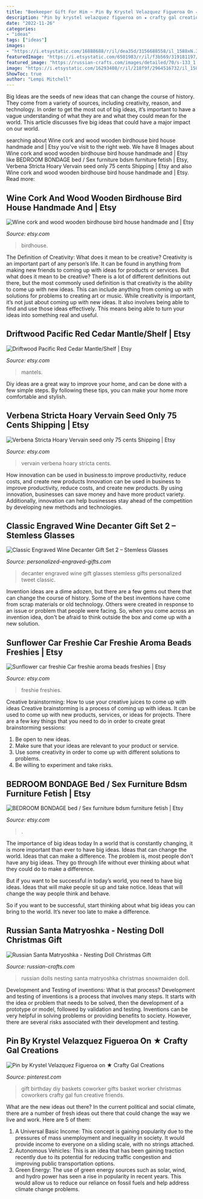 ```yaml
---
title: "Beekeeper Gift For Him ~ Pin By Krystel Velazquez Figueroa On ★ Crafty Gal Creations"
description: "Pin by krystel velazquez figueroa on ★ crafty gal creations"
date: "2022-11-26"
categories:
- "ideas"
tags: ["ideas"]
images:
- "https://i.etsystatic.com/16888688/r/il/dea35d/3156688558/il_1588xN.3156688558_kyi9.jpg"
featuredImage: "https://i.etsystatic.com/6501983/r/il/f3b569/319181197/il_794xN.319181197.jpg"
featured_image: "https://russian-crafts.com/images/detailed/70/s-133_1.jpg"
image: "https://i.etsystatic.com/16293408/r/il/218f9f/2964516732/il_1588xN.2964516732_bvdx.jpg"
ShowToc: true
author: "Lempi Mitchell"
---
```



Big Ideas are the seeds of new ideas that can change the course of history. They come from a variety of sources, including creativity, reason, and technology. In order to get the most out of big ideas, it’s important to have a vague understanding of what they are and what they could mean for the world. This article discusses five big ideas that could have a major impact on our world.

	

		
searching about Wine cork and wood wooden birdhouse bird house handmade and | Etsy you've visit to the right web. We have 8 Images about Wine cork and wood wooden birdhouse bird house handmade and | Etsy like BEDROOM BONDAGE bed / Sex furniture bdsm furniture fetish | Etsy, Verbena Stricta Hoary Vervain seed only 75 cents Shipping | Etsy and also Wine cork and wood wooden birdhouse bird house handmade and | Etsy. Read more:
		
    
## Wine Cork And Wood Wooden Birdhouse Bird House Handmade And | Etsy

<img loading=lazy src="https://i.etsystatic.com/6530848/r/il/bbb517/3140094503/il_1588xN.3140094503_f6o4.jpg" onerror="this.onerror=null;this.src='https://tse3.mm.bing.net/th?id=OIP.2Z3c69YXzBcMLUHgdShaxgHaKr&amp;pid=15.1';" alt="Wine cork and wood wooden birdhouse bird house handmade and | Etsy">

_Source: etsy.com_

>birdhouse. 

	

The Definition of Creativity: What does it mean to be creative?
Creativity is an important part of any person’s life. It can be found in anything from making new friends to coming up with ideas for products or services. But what does it mean to be creative? There is a lot of different definitions out there, but the most commonly used definition is that creativity is the ability to come up with new ideas. This can include anything from coming up with solutions for problems to creating art or music. While creativity is important, it’s not just about coming up with new ideas. It also involves being able to find and use those ideas effectively. This means being able to turn your ideas into something real and useful.

    
## Driftwood Pacific Red Cedar Mantle/Shelf | Etsy

<img loading=lazy src="https://i.etsystatic.com/6501983/r/il/f3b569/319181197/il_794xN.319181197.jpg" onerror="this.onerror=null;this.src='https://tse2.mm.bing.net/th?id=OIP.9x-WL_2FanJnLD2dR51O6wHaJ4&amp;pid=15.1';" alt="Driftwood Pacific Red Cedar Mantle/Shelf | Etsy">

_Source: etsy.com_

>mantels. 

	

Diy ideas are a great way to improve your home, and can be done with a few simple steps. By following these tips, you can make your home more comfortable and stylish.

    
## Verbena Stricta Hoary Vervain Seed Only 75 Cents Shipping | Etsy

<img loading=lazy src="https://i.etsystatic.com/12426062/r/il/74b712/2525465608/il_1588xN.2525465608_ctbx.jpg" onerror="this.onerror=null;this.src='https://tse3.mm.bing.net/th?id=OIP.lK5xRRaKoVlUG3vuBPvvdgHaLL&amp;pid=15.1';" alt="Verbena Stricta Hoary Vervain seed only 75 cents Shipping | Etsy">

_Source: etsy.com_

>vervain verbena hoary stricta cents. 

	

How innovation can be used in business:to improve productivity, reduce costs, and create new products
Innovation can be used in business to improve productivity, reduce costs, and create new products. By using innovation, businesses can save money and have more product variety. Additionally, innovation can help businesses stay ahead of the competition by developing new methods and technologies.

    
## Classic Engraved Wine Decanter Gift Set 2 – Stemless Glasses

<img loading=lazy src="https://www.personalized-engraved-gifts.com/content/images/product_large/engraved_essence_Decanter_Set_2Glasses_large.jpg" onerror="this.onerror=null;this.src='https://tse4.mm.bing.net/th?id=OIP.aBlUMrfbYI7IeUAXfevNrAHaF7&amp;pid=15.1';" alt="Classic Engraved Wine Decanter Gift Set 2 – Stemless Glasses">

_Source: personalized-engraved-gifts.com_

>decanter engraved wine gift glasses stemless gifts personalized tweet classic. 

	

Invention ideas are a dime adozen, but there are a few gems out there that can change the course of history. Some of the best inventions have come from scrap materials or old technology. Others were created in response to an issue or problem that people were facing. So, when you come across an invention idea, don't be afraid to think outside the box and come up with a new solution.

    
## Sunflower Car Freshie Car Freshie Aroma Beads Freshies | Etsy

<img loading=lazy src="https://i.etsystatic.com/16888688/r/il/dea35d/3156688558/il_1588xN.3156688558_kyi9.jpg" onerror="this.onerror=null;this.src='https://tse3.mm.bing.net/th?id=OIP.uffcadSdK5n1ShL3hpR5fQHaJ3&amp;pid=15.1';" alt="Sunflower car freshie Car freshie aroma beads freshies | Etsy">

_Source: etsy.com_

>freshie freshies. 

	

Creative brainstorming: How to use your creative juices to come up with ideas
Creative brainstorming is a process of coming up with ideas. It can be used to come up with new products, services, or ideas for projects. There are a few key things that you need to do in order to create great brainstorming sessions:
1. Be open to new ideas.
2. Make sure that your ideas are relevant to your product or service.
3. Use some creativity in order to come up with different solutions to problems.
4. Be willing to experiment and take risks.

    
## BEDROOM BONDAGE Bed / Sex Furniture Bdsm Furniture Fetish | Etsy

<img loading=lazy src="https://i.etsystatic.com/16293408/r/il/218f9f/2964516732/il_1588xN.2964516732_bvdx.jpg" onerror="this.onerror=null;this.src='https://tse4.mm.bing.net/th?id=OIP.1jUvE1aU13HoajBcXd_ZJwHaJ3&amp;pid=15.1';" alt="BEDROOM BONDAGE bed / Sex furniture bdsm furniture fetish | Etsy">

_Source: etsy.com_

>. 

	

The importance of big ideas today
In a world that is constantly changing, it is more important than ever to have big ideas. Ideas that can change the world. Ideas that can make a difference.
The problem is, most people don’t have any big ideas. They go through life without ever thinking about what they could do to make a difference.

But if you want to be successful in today’s world, you need to have big ideas. Ideas that will make people sit up and take notice. Ideas that will change the way people think and behave.

So if you want to be successful, start thinking about what big ideas you can bring to the world. It’s never too late to make a difference.

    
## Russian Santa Matryoshka - Nesting Doll Christmas Gift

<img loading=lazy src="https://russian-crafts.com/images/detailed/70/s-133_1.jpg" onerror="this.onerror=null;this.src='https://tse2.mm.bing.net/th?id=OIP.8GdqhUVTkfTzYjjd-KlDfwHaHa&amp;pid=15.1';" alt="Russian Santa Matryoshka - Nesting Doll Christmas Gift">

_Source: russian-crafts.com_

>russian dolls nesting santa matryoshka christmas snowmaiden doll. 

	

Development and Testing of inventions: What is that process?
Development and testing of inventions is a process that involves many steps. It starts with the idea or problem that needs to be solved, then the development of a prototype or model, followed by validation and testing. Inventions can be very helpful in solving problems or providing benefits to society. However, there are several risks associated with their development and testing.

    
## Pin By Krystel Velazquez Figueroa On ★ Crafty Gal Creations

<img loading=lazy src="https://i.pinimg.com/736x/d5/76/9c/d5769c741f1c8a39c3171eb7ed4321a6--diy-birthday-gift-birthday-gift-baskets.jpg" onerror="this.onerror=null;this.src='https://tse4.mm.bing.net/th?id=OIP.nShNIVtWo4TI3ONwhoaHGgHaJ4&amp;pid=15.1';" alt="Pin by Krystel Velazquez Figueroa on ★ Crafty Gal Creations">

_Source: pinterest.com_

>gift birthday diy baskets coworker gifts basket worker christmas coworkers crafty gal fun creative friends. 

	

What are the new ideas out there?
In the current political and social climate, there are a number of fresh ideas out there that could change the way we live and work. Here are 5 of them: 
1. A Universal Basic Income: This concept is gaining popularity due to the pressures of mass unemployment and inequality in society. It would provide income to everyone on a sliding scale, with no strings attached.
2. Autonomous Vehicles: This is an idea that has been gaining traction recently due to its potential for reducing traffic congestion and improving public transportation options.
3. Green Energy: The use of green energy sources such as solar, wind, and hydro power has seen a rise in popularity in recent years. This would allow us to reduce our reliance on fossil fuels and help address climate change problems.

